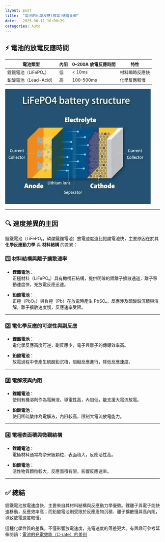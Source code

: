 ```yaml
---
layout: post
title:  "電池的化學反應(放電)速度比較"
date:   2025-06-11 10:00:29
categories: Auto
---
```



## ⚡ 電池的放電反應時間

| 電池類型 | 內阻 | 0–200A 放電反應時間 | 特性             |
|----------|------|----------------------|------------------|
| 鋰鐵電池（LiFePO₄） | 低   | < 10ms               | 材料瞬時反應快     |
| 鉛酸電池（Lead-Acid） | 高   | 100–500ms            | 化學反應較慢       |

![鋰鐵電池運作示意圖](/images/mobile01-9498f82ae67716e6d44ae48621090886.png)

---

## 🔍 速度差異的主因

鋰鐵電池（LiFePO₄，磷酸鐵鋰電池）放電速度遠比鉛酸電池快，主要原因在於其 **化學反應動力學** 與 **材料結構** 的差異：

### 1️⃣ 材料結構與離子擴散速率

- **鋰鐵電池**：  
  正極材料（LiFePO₄）具有橄欖石結構，提供明確的鋰離子擴散通道，離子移動速度快，充放電反應迅速。

- **鉛酸電池**：  
  正極（PbO₂）與負極（Pb）在放電時產生 PbSO₄，反應涉及硫酸鉛沉積與溶解，離子擴散速度慢，反應速率受限。

---

### 2️⃣ 電化學反應的可逆性與副反應

- **鋰鐵電池**：  
  電化學反應高度可逆，副反應少，電子與離子的傳導效率高。

- **鉛酸電池**：  
  放電過程中會產生硫酸鉛沉積，阻礙反應進行，降低反應速度。

---

### 3️⃣ 電解液與內阻

- **鋰鐵電池**：  
  使用有機溶劑作為電解液，導電性高，內阻低，能支援大電流放電。

- **鉛酸電池**：  
  使用稀硫酸作為電解液，內阻較高，限制大電流放電能力。

---

### 4️⃣ 電極表面積與微觀結構

- **鋰鐵電池**：  
  電極材料通常為奈米級顆粒，表面積大，反應活性高。

- **鉛酸電池**：  
  活性物質顆粒較大，反應面積有限，影響反應速率。

---

## ✅ 總結

鋰鐵電池放電速度快，主要來自其材料結構與反應動力學優勢。鋰離子與電子能快速移動，反應效率高；而鉛酸電池則受限於反應產物沉積、離子擴散慢與高內阻，導致放電速度較慢。

這種化學性質的差異，不僅影響放電速度，充電速度的落差更大。有興趣可參考延伸閱讀：[電池的充電效能（C-rate）的差別](/2025/car-bms.html)
